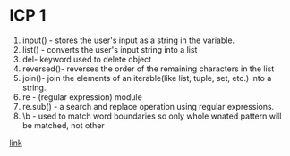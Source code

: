 ﻿# ICP 1
 
 
 1. input() -  stores the user's input as a string in the variable.
 2. list() - converts the user's input string into a list
 3. del- keyword  used to delete object
 4. reversed()-  reverses the order of the remaining characters in the list
 5. join()- join the elements of an iterable(like list, tuple, set, etc.) into a string.
 6. re - (regular expression) module
 7. re.sub() - a search and replace operation using regular expressions.
 8. \b -  used to match word boundaries so only whole wnated pattern will be matched, not other
    


[link](https://github.com/Tejaswini-Gsl/neural-networks/assets/60133477/59acbaed-0666-4c0e-91ff-09d080917f85)

